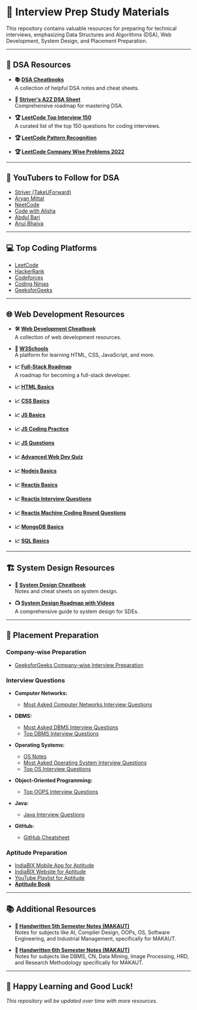 # 📘 **Interview Prep Study Materials**

This repository contains valuable resources for preparing for technical interviews, emphasizing Data Structures and Algorithms (DSA), Web Development, System Design, and Placement Preparation.

---

## 🧠 **DSA Resources**
- **📚 [DSA Cheatbooks](https://drive.google.com/drive/folders/18ODAT-B9_WLQa6IWUf5B-llsFqsu_7fe?usp=drive_link)**  
  A collection of helpful DSA notes and cheat sheets.
  
- **📄 [Striver's A2Z DSA Sheet](https://takeuforward.org/strivers-a2z-dsa-course/strivers-a2z-dsa-course-sheet-2)**  
  Comprehensive roadmap for mastering DSA.

- **🏆 [LeetCode Top Interview 150](https://leetcode.com/studyplan/top-interview-150/)**  
  A curated list of the top 150 questions for coding interviews.
  
- **🏆 [LeetCode Pattern Recognition](https://github.com/bitflipdev/guides)**  

- **🏆 [LeetCode Company Wise Problems 2022](https://github.com/hxu296/leetcode-company-wise-problems-2022)**  

---

## 🎥 **YouTubers to Follow for DSA**
- [Striver (TakeUForward)](https://www.youtube.com/c/takeUforward)
- [Aryan Mittal](https://www.youtube.com/@aryanmittal)
- [NeetCode](https://www.youtube.com/c/NeetCode)
- [Code with Alisha](https://www.youtube.com/@probabilitycodingisfunis1)
- [Abdul Bari](https://www.youtube.com/@abdul_bari)
- [Anuj Bhaiya](https://www.youtube.com/@AnujBhaiya)

---

## 💻 **Top Coding Platforms**
- [LeetCode](https://leetcode.com)
- [HackerRank](https://www.hackerrank.com)
- [Codeforces](https://codeforces.com)
- [Coding Ninjas](https://www.codingninjas.com)
- [GeeksforGeeks](https://www.geeksforgeeks.org)

---

## 🌐 **Web Development Resources**
- **🛠️ [Web Development Cheatbook](https://drive.google.com/drive/folders/1Qfb_RPwb5TIsHXyxtNf79BDU0GxV_pFB?usp=drive_link)**  
  A collection of web development resources.

- **📖 [W3Schools](https://www.w3schools.com/)**  
  A platform for learning HTML, CSS, JavaScript, and more.

- **📈 [Full-Stack Roadmap](https://takeuforward.org/roadmaps/company-wise-full-stack-final)**  
  A roadmap for becoming a full-stack developer.

- **📈 [HTML Basics](https://github.com/learning-zone/html-basics)**

- **📈 [CSS Basics](https://github.com/learning-zone/css-basics)**

- **📈 [JS Basics](https://github.com/learning-zone/javascript-basics)**

- **📈 [JS Coding Practice](https://github.com/learning-zone/javascript-coding-practice)**

- **📈 [JS Questions](https://github.com/lydiahallie/javascript-questions)**

- **📈 [Advanced Web Dev Quiz](https://github.com/lydiahallie/advanced-web-dev-quiz)**
  
- **📈 [Nodejs Basics](https://github.com/learning-zone/nodejs-basics)**

- **📈 [Reactjs Basics](https://github.com/learning-zone/react-basics)**

- **📈 [Reactjs Interview Questions](https://github.com/sudheerj/reactjs-interview-questions)**

- **📈 [Reactjs Machine Coding Round Questions](https://github.com/sanchit0496/reactjs-machine-coding-challenges)**

- **📈 [MongoDB Basics](https://github.com/learning-zone/mongodb-basics)**
 
- **📈 [SQL Basics](https://github.com/learning-zone/sql-basics)**
---

## 🏗️ **System Design Resources**
- **📄 [System Design Cheatbook](https://drive.google.com/file/d/1EgX27qdeGkCIbZAjQjuwBUvKJgngamFx/view?usp=drive_link)**  
  Notes and cheat sheets on system design.

- **📺 [System Design Roadmap with Videos](https://takeuforward.org/system-design/complete-system-design-roadmap-with-videos-for-sdes)**  
  A comprehensive guide to system design for SDEs.

---

## 🏢 **Placement Preparation**

### **Company-wise Preparation**
- [GeeksforGeeks Company-wise Interview Preparation](https://www.geeksforgeeks.org/company-preparation/)

### **Interview Questions**
- **Computer Networks:**
  - [Most Asked Computer Networks Interview Questions](https://takeuforward.org/computer-network/most-asked-computer-networks-interview-questions)

- **DBMS:**
  - [Most Asked DBMS Interview Questions](https://takeuforward.org/dbms/most-asked-dbms-interview-questions)
  - [Top DBMS Interview Questions](https://www.google.com/amp/s/www.interviewbit.com/dbms-interview-questions/amp/)

- **Operating Systems:**
  - [OS Notes](https://drive.google.com/file/d/1TGjz-2FkhudY35KpP4K6UGHhIMagffun/view?usp=drivesdk)
  - [Most Asked Operating System Interview Questions](https://takeuforward.org/operating-system/most-asked-operating-system-interview-questions)
  - [Top OS Interview Questions](https://www.naukri.com/code360/library/operating-system-interview-questions)

- **Object-Oriented Programming:**
  - [Top OOPS Interview Questions](https://www.geeksforgeeks.org/oops-interview-questions/)

- **Java:**
  - [Java Interview Questions](https://drive.google.com/drive/folders/1X6bthChtd6ySV1utF5SWJcOW3APwo8g4?usp=drive_link)
 
- **GitHub:**
  - [GitHub Cheatsheet](https://drive.google.com/file/d/12wBHphj8b2boADY-hMPB5zj2wTGxL5vK/view?usp=drive_link)


### **Aptitude Preparation**
- [IndiaBIX Mobile App for Aptitude](https://play.google.com/store/apps/details?id=com.indiabix)
- [IndiaBIX Website for Aptitude](https://www.indiabix.com/)
- [YouTube Playlist for Aptitude](https://youtube.com/playlist?list=PLjLhUHPsqNYkcq6YOfiywbTfnvf_TN7i9&si=waoF930vtBl5ONJp)
-  **[Aptitude Book](https://drive.google.com/file/d/1E2rcNYoA_ArttRiV6PUmbf6WQxc13SO3/view?usp=sharing)**  
 
---

## 📚 **Additional Resources**

- **📝 [Handwritten 5th Semester Notes (MAKAUT)](https://drive.google.com/drive/folders/17C_NGMbbUKu9RYEl3sVeWZU_me85SWtV?usp=drive_link)**  
  Notes for subjects like AI, Compiler Design, OOPs, OS, Software Engineering, and Industrial Management, specifically for MAKAUT.

- **📝 [Handwritten 6th Semester Notes (MAKAUT)](https://drive.google.com/drive/folders/1sxx8Ad8UIWeSD_b2QlJRa1PZtZ_LFz1e?usp=drive_link)**  
  Notes for subjects like DBMS, CN, Data Mining, Image Processing, HRD, and Research Methodology specifically for MAKAUT.

---

## 📅 **Happy Learning and Good Luck!**
*This repository will be updated over time with more resources.*
